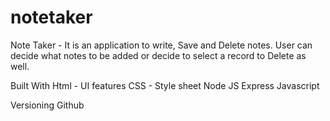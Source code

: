 # notetaker
Note Taker - It is an application to write, Save and Delete notes. User can decide what notes to be added or decide to select a record to Delete as well.

Built With
Html - UI features
CSS - Style sheet
Node JS
Express
Javascript

Versioning
Github
